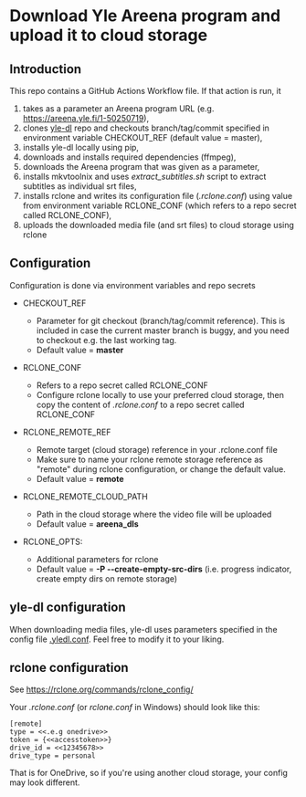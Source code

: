 # Download Yle Areena program and upload it to cloud storage

## Introduction

This repo contains a GitHub Actions Workflow file. If that action is run, it 
1. takes as a parameter an Areena program URL (e.g. https://areena.yle.fi/1-50250719), 
1. clones [yle-dl](https://github.com/aajanki/yle-dl.git) repo and checkouts branch/tag/commit specified in environment variable CHECKOUT_REF (default value = master),
1. installs yle-dl locally using pip,
1. downloads and installs required dependencies (ffmpeg),
1. downloads the Areena program that was given as a parameter,
1. installs mkvtoolnix and uses *extract_subtitles.sh* script to extract subtitles as individual srt files,
1. installs rclone and writes its configuration file (*.rclone.conf*) using value from environment variable RCLONE_CONF (which refers to a repo secret called RCLONE_CONF),
1. uploads the downloaded media file (and srt files) to cloud storage using rclone

## Configuration

Configuration is done via environment variables and repo secrets

* CHECKOUT_REF
  * Parameter for git checkout (branch/tag/commit reference). This is included in case the current master branch is buggy, and you need to checkout e.g. the last working tag.
  * Default value = **master**

* RCLONE_CONF
  * Refers to a repo secret called RCLONE_CONF
  * Configure rclone locally to use your preferred cloud storage, then copy the content of *.rclone.conf* to a repo secret called RCLONE_CONF

* RCLONE_REMOTE_REF
  * Remote target (cloud storage) reference in your .rclone.conf file
  * Make sure to name your rclone remote storage reference as "remote" during rclone configuration, or change the default value.
  * Default value = **remote**
  
* RCLONE_REMOTE_CLOUD_PATH
  * Path in the cloud storage where the video file will be uploaded
  * Default value = **areena_dls**

* RCLONE_OPTS: 
  * Additional parameters for rclone
  * Default value = **-P --create-empty-src-dirs**  (i.e. progress indicator, create empty dirs on remote storage)

## yle-dl configuration

When downloading media files, yle-dl uses parameters specified in the config file [.yledl.conf](.yledl.conf). Feel free to modify it to your liking.

## rclone configuration

See https://rclone.org/commands/rclone_config/

Your *.rclone.conf* (or *rclone.conf* in Windows) should look like this:

```config
[remote]
type = <<.e.g onedrive>>
token = {<<accesstoken>>}
drive_id = <<12345678>>
drive_type = personal
```

That is for OneDrive, so if you're using another cloud storage, your config may look different.
 

